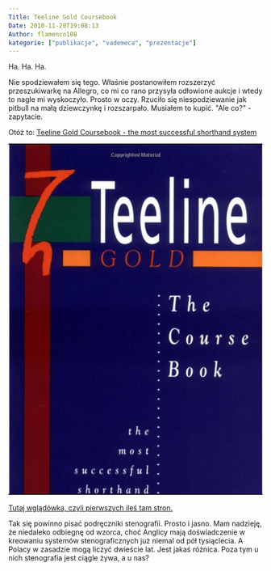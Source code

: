 ```yaml
---
Title: Teeline Gold Coursebook
Date: 2010-11-20T19:08:13
Author: flamenco108
kategorie: ["publikacje", "vademeca", "prezentacje"]
---
```


Ha. Ha. Ha.  

Nie spodziewałem się tego. Właśnie postanowiłem rozszerzyć
przeszukiwarkę na Allegro, co mi co rano przysyła odłowione aukcje i
wtedy to nagle mi wyskoczyło. Prosto w oczy. Rzuciło się niespodziewanie
jak pitbull na małą dziewczynkę i rozszarpało. Musiałem to kupić. "Ale
co?" - zapytacie. 

Otóż to:
[Teeline Gold Coursebook - the most successful shorthand system](https://www.amazon.co.uk/Teeline-Gold-Course-Book-Bk/dp/043545353X)



![](tee_okl.jpg)



[Tutaj wglądówka, czyli pierwszych ileś tam stron.](https://www.amazon.co.uk/gp/reader/043545353X/ref=sib_dp_pt#reader-link) 

Tak
się powinno pisać podręczniki stenografii. Prosto i jasno. Mam nadzieję,
że niedaleko odbiegnę od wzorca, choć Anglicy mają doświadczenie w
kreowaniu systemów stenograficznych już niemal od pół tysiąclecia. A
Polacy w zasadzie mogą liczyć dwieście lat. Jest jakaś różnica. Poza tym
u nich stenografia jest ciągle żywa, a u nas?
